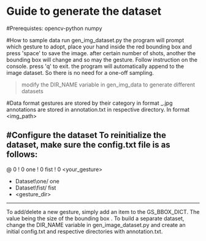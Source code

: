 # Guide to generate the dataset
#Prerequistes:
opencv-python
numpy

#How to sample data
run gen_img_dataset.py
the program will prompt which gesture to adopt, place your hand inside the red bounding box and press 'space' to save the image.
after certain number of shots, another the bounding box will change and so may the gesture. Follow instruction on the console.
press 'q' to exit. 
the program will automatically append to the image dataset. So there is no need for a one-off sampling.
>modify the DIR_NAME variable in gen_img_data to generate different datasets

#Data format
gestures are stored by their category in format <gesture>_<number>.jpg
annotations are stored in annotation.txt in respective directory. In format <img_path> <x1> <y1> <x2> <y2>

#Configure the dataset
To reinitialize the dataset, make sure the config.txt file is as follows:
-----------------------------
@ 0
! 0 one
! 0 fist
! 0 <your_gesture>
- Dataset\one/ one
- Dataset\fist/ fist
- <gesture_dir> <gesture>
-----------------------------
To add/delete a new gesture, simply add an item to the GS_BBOX_DICT. The value being the size of the bounding box .
To build a separate dataset, change the DIR_NAME variable in gen_image_dataset.py and create an initial config.txt and respective directories with annotation.txt.
